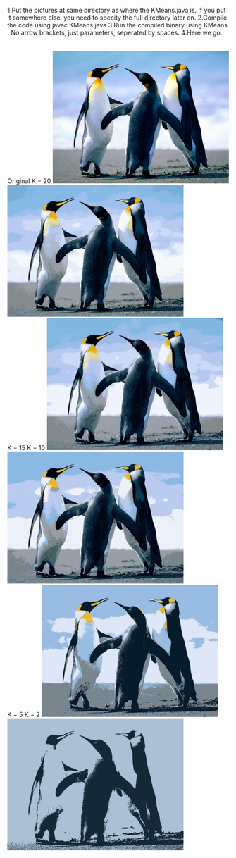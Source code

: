 1.Put the pictures at same directory as where the KMeans.java is. If you put it somewhere else, you need to specity the full directory later on.
2.Compile the code using javac KMeans.java
3.Run the compiled binary using KMeans <input-image> <k> <output-image>. No arrow brackets, just parameters, seperated by spaces.
4.Here we go.
<br><br><br>
Original						K = 20
<img src="images/Penguins.jpg" width="400">
<img src="images/Penguins_K20.jpg" width="400">
<br>
K = 15							K = 10
<img src="images/Penguins_K15.jpg" width="400">
<img src="images/Penguins_K10.jpg" width="400">
<br>
K = 5							K = 2
<img src="images/Penguins_K5.jpg" width="400">
<img src="images/Penguins_K2.jpg" width="400">
